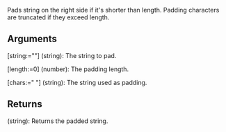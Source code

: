 Pads string on the right side if it's shorter than length. Padding characters are truncated if they exceed length.

## Arguments
[string:=""] (string): The string to pad.

[length:=0] (number): The padding length.

[chars:=" "] (string): The string used as padding.


## Returns
(string): Returns the padded string.
